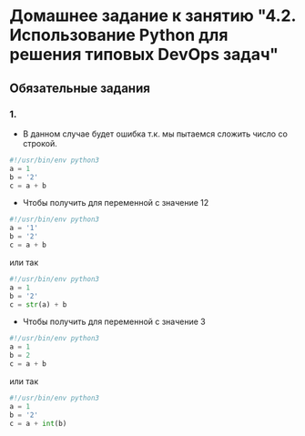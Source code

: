 # Домашнее задание к занятию "4.2. Использование Python для решения типовых DevOps задач"

## Обязательные задания

### 1. 

- В данном случае будет ошибка т.к. мы пытаемся сложить число со строкой.
```python
#!/usr/bin/env python3
a = 1
b = '2'
c = a + b
```
- Чтобы получить для переменной c значение 12
```python
#!/usr/bin/env python3
a = '1'
b = '2'
c = a + b
```
или так
```python
#!/usr/bin/env python3
a = 1
b = '2'
c = str(a) + b
```
- Чтобы получить для переменной c значение 3
```python
#!/usr/bin/env python3
a = 1
b = 2
c = a + b
```
или так
```python
#!/usr/bin/env python3
a = 1
b = '2'
c = a + int(b)
```
